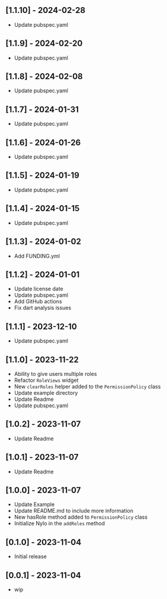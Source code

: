 ## [1.1.10] - 2024-02-28

* Update pubspec.yaml

## [1.1.9] - 2024-02-20

* Update pubspec.yaml

## [1.1.8] - 2024-02-08

* Update pubspec.yaml

## [1.1.7] - 2024-01-31

* Update pubspec.yaml

## [1.1.6] - 2024-01-26

* Update pubspec.yaml

## [1.1.5] - 2024-01-19

* Update pubspec.yaml

## [1.1.4] - 2024-01-15

* Update pubspec.yaml

## [1.1.3] - 2024-01-02

* Add FUNDING.yml

## [1.1.2] - 2024-01-01

* Update license date
* Update pubspec.yaml
* Add GitHub actions
* Fix dart analysis issues

## [1.1.1] - 2023-12-10 

* Update pubspec.yaml

## [1.1.0] - 2023-11-22

* Ability to give users multiple roles
* Refactor `RoleViews` widget
* New `clearRoles` helper added to the `PermissionPolicy` class
* Update example directory
* Update Readme
* Update pubspec.yaml

## [1.0.2] - 2023-11-07

* Update Readme

## [1.0.1] - 2023-11-07

* Update Readme

## [1.0.0] - 2023-11-07

* Update Example
* Update README.md to include more information
* New hasRole method added to `PermissionPolicy` class
* Initialize Nylo in the `addRoles` method

## [0.1.0] - 2023-11-04

* Initial release

## [0.0.1] - 2023-11-04

* wip
